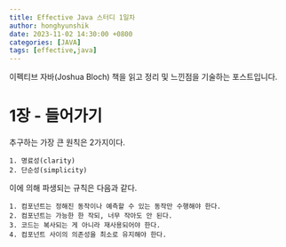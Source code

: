 ```yaml
---
title: Effective Java 스터디 1일차
author: honghyunshik
date: 2023-11-02 14:30:00 +0800
categories: [JAVA]
tags: [effective,java]
---
```


이펙티브 자바(Joshua Bloch) 책을 읽고 정리 및 느낀점을 기술하는 포스트입니다.

# 1장 - 들어가기

추구하는 가장 큰 원칙은 2가지이다.
    
    1. 명료성(clarity)
    2. 단순성(simplicity)

이에 의해 파생되는 규칙은 다음과 같다.

    1. 컴포넌트는 정해진 동작이나 예측할 수 있는 동작만 수행해야 한다.
    2. 컴포넌트는 가능한 한 작되, 너무 작아도 안 된다.
    3. 코드는 복사되는 게 아니라 재사용되어야 한다.
    4. 컴포넌트 사이의 의존성을 최소로 유지해야 한다.
